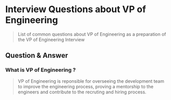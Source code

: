 # Interview Questions about VP of Engineering
> List of common questions about VP of Engineering as a preparation of the VP of Engineering Interview


## Question & Answer

### What is VP of Engineering ?
> VP of Engineering is reponsible for overseeing the development team to improve the engineering process, 
proving a mentorship to the engineers and contribute to the recruting and hiring process.
